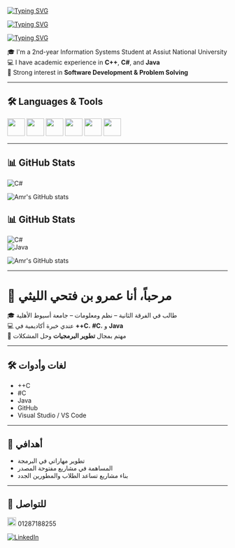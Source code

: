
[![Typing SVG](https://readme-typing-svg.herokuapp.com?size=24&color=FF0000&center=true&vCenter=true&width=600&lines=Hi+👋,+I'm+Amr+Ebn+Fathy+El-Lithy)](https://git.io/typing-svg)  

[![Typing SVG](https://readme-typing-svg.herokuapp.com?size=24&color=00F700&center=true&vCenter=true&width=600&lines=عمرو+بن+فتحي+الليثي💙)](https://git.io/typing-svg)  

[![Typing SVG](https://readme-typing-svg.herokuapp.com?size=24&color=1E90FF&center=true&vCenter=true&width=600&lines=🚀+Software+Developer+in+progress)](https://git.io/typing-svg)  

🎓 I'm a 2nd-year Information Systems Student at Assiut National University  
💻 I have academic experience in **C++**, **C#**, and **Java**  
🚀 Strong interest in **Software Development & Problem Solving**  

---

## 🛠️ Languages & Tools
<p>
  <img src="https://cdn.jsdelivr.net/gh/devicons/devicon/icons/cplusplus/cplusplus-original.svg" width="40" height="40"/>
  <img src="https://cdn.jsdelivr.net/gh/devicons/devicon/icons/csharp/csharp-original.svg" width="40" height="40"/>
  <img src="https://cdn.jsdelivr.net/gh/devicons/devicon/icons/java/java-original.svg" width="40" height="40"/>
  <img src="https://cdn.jsdelivr.net/gh/devicons/devicon/icons/github/github-original.svg" width="40" height="40"/>
  <img src="https://cdn.jsdelivr.net/gh/devicons/devicon/icons/vscode/vscode-original.svg" width="40" height="40"/>
  <img src="https://img.icons8.com/color/48/visual-studio.png" width="40" height="40"/>
</p>

---

## 📊 GitHub Stats  

![C#](https://img.shields.io/badge/C%23-C%23-239120?style=for-the-badge&logo=c-sharp&logoColor=white)

![Amr's GitHub stats](https://github-readme-stats.vercel.app/api?username=loveEng2030&show_icons=true&theme=tokyonight)
## 📊 GitHub Stats  

![C#](https://img.shields.io/badge/C%23-C%23-239120?style=for-the-badge&logo=c-sharp&logoColor=white)  
![Java](https://img.shields.io/badge/Java-Java-red?style=for-the-badge&logo=java&logoColor=white)  

![Amr's GitHub stats](https://github-readme-stats.vercel.app/api?username=loveEng2030&show_icons=true&theme=tokyonight)


---

# 👋 مرحباً، أنا عمرو بن فتحي الليثي  

🎓 طالب في الفرقة الثانية – نظم ومعلومات – جامعة أسيوط الأهلية  
💻 عندي خبرة أكاديمية في **++C**، **#C**، و **Java**  
🚀 مهتم بمجال **تطوير البرمجيات** وحل المشكلات  

---

## 🛠️ لغات وأدوات
- ++C  
- #C  
- Java  
- GitHub  
- Visual Studio / VS Code  

---

## 📌 أهدافي
- تطوير مهاراتي في البرمجة  
- المساهمة في مشاريع مفتوحة المصدر  
- بناء مشاريع تساعد الطلاب والمطورين الجدد  

---

## 📱 للتواصل
[<img src="https://img.icons8.com/color/24/whatsapp.png" width="20"/>](https://wa.me/201287188255) 01287188255  

[![LinkedIn](https://img.shields.io/badge/LinkedIn-Amr%20Lithy-blue?style=for-the-badge&logo=linkedin)](https://www.linkedin.com/in/عمرو-بن-فتحي-الليثي-amr-lithy-IS)
